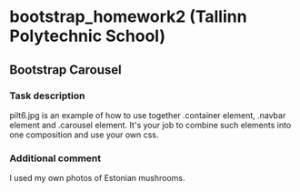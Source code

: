 # bootstrap_homework2 (Tallinn Polytechnic School)
## Bootstrap Carousel

### Task description
pilt6.jpg is an example of how to use together .container element, .navbar element and .carousel element. 
It's your job to combine such elements into one composition and use your own css.

### Additional comment
I used my own photos of Estonian mushrooms.
